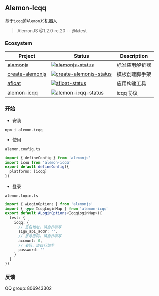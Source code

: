 ## Alemon-Icqq

基于`icqq`的`AlemonJS`机器人

> AlemonJS @1.2.0-rc.20 -- @latest

### Ecosystem

| Project           | Status                                               | Description    |
| ----------------- | ---------------------------------------------------- | -------------- |
| [alemonjs]        | [![alemonjs-status]][alemonjs-package]               | 标准应用解析器 |
| [create-alemonjs] | [![create-alemonjs-status]][create-alemonjs-package] | 模板创建脚手架 |
| [afloat]          | [![afloat-status]][afloat-package]                   | 应用构建工具   |
| [alemon-icqq]     | [![alemon-icqq-status]][alemon-icqq-package]         | icqq 协议      |

>

[alemonjs]: https://github.com/ningmengchongshui/alemonjs
[alemonjs-status]: https://img.shields.io/npm/v/alemonjs.svg
[alemonjs-package]: https://www.npmjs.com/package/alemonjs

>

[create-alemonjs]: https://github.com/ningmengchongshui/alemonjs/tree/create-alemonjs
[create-alemonjs-status]: https://img.shields.io/npm/v/create-alemonjs.svg
[create-alemonjs-package]: https://www.npmjs.com/package/create-alemonjs

>

[afloat]: https://github.com/ningmengchongshui/alemonjs/tree/rollup
[afloat-status]: https://img.shields.io/npm/v/afloat.svg
[afloat-package]: https://www.npmjs.com/package/afloat

>

[alemon-icqq]: https://github.com/ningmengchongshui/alemon-icqq
[alemon-icqq-status]: https://img.shields.io/npm/v/alemon-icqq.svg
[alemon-icqq-package]: https://www.npmjs.com/package/alemon-icqq

### 开始

- 安装

```sh
npm i alemon-icqq
```

- 使用

`alemon.config.ts`

```ts
import { defineConfig } from 'alemonjs'
import icqq from 'alemon-icqq'
export default defineConfig({
  platforms: [icqq]
})
```

- 登录

`alemon.login.ts`

```ts
import { ALoginOptions } from 'alemonjs'
import { type IcqqLoginMap } from 'alemon-icqq'
export default ALoginOptions<IcqqLoginMap>({
  test: {
    icqq: {
      // 签名地址，请自行填写
      sign_api_addr: '',
      // 账号密码，请自行填写
      account: 0,
      // 密码，请自行填写
      password: ''
    }
  }
})
```

### 反馈

QQ group: 806943302
